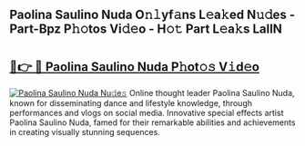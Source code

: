 ## Paolina Saulino Nuda O𝚗𝚕yf𝚊ns L𝚎a𝚔ed N𝚞𝚍es - Part-Bpz P𝚑𝚘tos Vi𝚍𝚎o - H𝚘𝚝 Part L𝚎a𝚔s LalIN

# <h2><a href="http://kf7v3vr.oniu.top/?m=Paolina+Saulino+Nuda">🔗👉 🔴 Paolina Saulino Nuda P𝚑ot𝚘𝚜 V𝚒d𝚎o</a></h2>

[![Paolina Saulino Nuda Nu𝚍e𝚜](https://i.imgur.com/0qMVB7G.gif)](http://kf7v3vr.oniu.top/?m=Paolina+Saulino+Nuda)
Online thought leader Paolina Saulino Nuda, known for disseminating dance and lifestyle knowledge, through performances and vlogs on social media. Innovative special effects artist Paolina Saulino Nuda, famed for their remarkable abilities and achievements in creating visually stunning sequences.  
